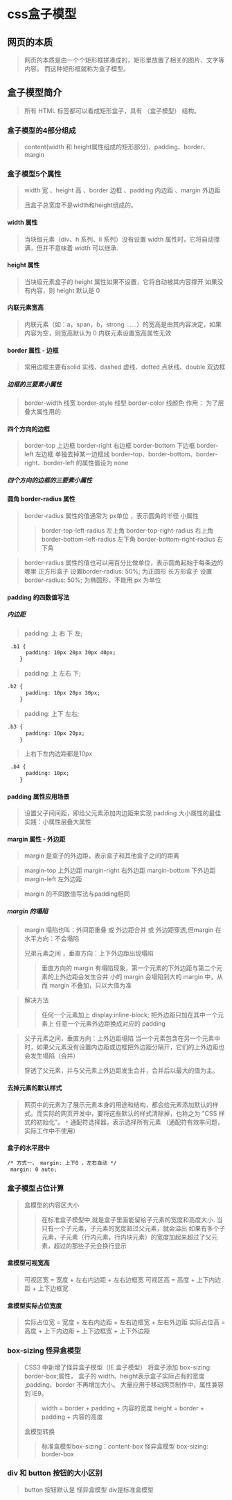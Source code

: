 # css盒子模型

## 网页的本质

> 网页的本质是由一个个矩形框拼凑成的，矩形里放置了相关的图片、文字等内容。
> 而这种矩形框就称为盒子模型。

## 盒子模型简介

> 所有 HTML 标签都可以看成矩形盒子，具有 （盒子模型） 结构。

### 盒子模型的4部分组成

>  content(width 和 height属性组成的矩形部分)、padding、border、margin

### 盒子模型5个属性

> width 宽 、height 高 、border 边框 、padding 内边距 、margin 外边距
>
> 且盒子总宽度不是width和height组成的。

####  width 属性

> 当块级元素（div、h 系列、li 系列）没有设置 width 属性时，它将自动撑满，但并不意味着 width 可以继承.

####  height 属性

> 当块级元素盒子的 height 属性如果不设置，它将自动被其内容撑开
如果没有内容，则 height 默认是 0

#### 内联元素宽高

> 内联元素（如：a，span，b，strong ......）的宽高是由其内容决定，如果内容为空，则宽高默认为 0
内联元素设置宽高属性无效

#### border 属性 - 边框

> 常用边框主要有solid	实线、dashed	虚线、dotted	点状线、double	双边框

##### 边框的三要素小属性

> border-width 线宽
> border-style	线型
> border-color	线颜色
> 作用： 为了层叠大属性用的

#### 四个方向的边框

> border-top	上边框
> border-right	右边框
> border-bottom	下边框
> border-left	左边框
> 单独去掉某一边框线 border-top、border-bottom、border-right、border-left 的属性值设为 none 

##### 四个方向的边框的三要素小属性

#### 圆角 border-radius 属性

> border-radius 属性的值通常为 px单位 ，表示圆角的半径
> 小属性
> > border-top-left-radius	左上角
> > border-top-right-radius	右上角
> > border-bottom-left-radius	左下角
> > border-bottom-right-radius	右下角

> border-radius 属性的值也可以用百分比做单位，表示圆角起始于每条边的哪里
> 正方形盒子 设置border-radius: 50%; 为正圆形
> 长方形盒子 设置 border-radius: 50%; 为椭圆形，不能用 px 为单位

#### padding 的四数值写法

##### 内边距

> padding: 上 右 下 左;

```html
 .b1 {
      padding: 10px 20px 30px 40px;
    }
```
> padding: 上 左右 下;
> 
```html
.b2 {
      padding: 10px 20px 30px;
    }
```

> padding: 上下 左右;

```html
.b3 {
      padding: 10px 20px;
    }
```

>上右下左内边距都是10px 

```html
 .b4 {
      padding: 10px;
    }
```

####  padding 属性应用场景

> 设置父子间间距，即给父元素添加内边距来实现
> padding 大小属性的最佳实践：小属性层叠大属性

#### margin 属性 - 外边距

> margin 是盒子的外边距，表示盒子和其他盒子之间的距离

> margin-top	上外边距
> margin-right	右外边距
> margin-bottom	下外边距
> margin-left	左外边距

> margin 的不同数值写法与padding相同

##### margin 的塌陷

> margin 塌陷也叫：外间距重叠 或 外边距合并 或 外边距穿透,但margin 在水平方向：不会塌陷
> 
>  兄弟元素之间 ，垂直方向：上下外边距出现塌陷
> > 垂直方向的 margin 有塌陷现象，第一个元素的下外边距与第二个元素的上外边距会发生合并
> 小的 margin 会塌陷到大的 margin 中，从而 margin 不叠加，只以大值为准

> 解决方法
> > 任何一个元素加上 display:inline-block;
> > 把外边距只加在其中一个元素上
> > 任意一个元素外边距换成对应的 padding

> 父子元素之间，垂直方向：上外边距塌陷
> 当一个元素包含在另一个元素中时，如果父元素没有设置内边距或边框把外边距分隔开，它们的上外边距也会发生塌陷（合并）
> 
> 穿透了父元素，并与父元素上外边距发生合并，合并后以最大的值为主。

#### 去掉元素的默认样式

> 网页中的元素为了展示元素本身的用途和结构，都会给元素添加默认的样式。而实际的网页开发中，要将这些默认的样式清除掉，也称之为 "CSS 样式的初始化"。
> `*` 通配符选择器，表示选择所有元素 （通配符有效率问题，实际工作中不使用）

#### 盒子的水平居中

```html
/* 方式一， margin: 上下0 ，左右自动 */
 margin: 0 auto;
```
### 盒子模型占位计算

>  盒模型的内容区大小
> > 在标准盒子模型中,就是盒子里面能留给子元素的宽度和高度大小.
> > 当只有一个子元素，子元素的宽度超过父元素，就会溢出
> > 如果有多个子元素，子元素（行内元素，行内块元素）的宽度加起来超过了父元素，超过的那些子元会换行显示

#### 盒模型可视宽高

> 可视区宽 = 宽度 + 左右内边距 + 左右边框宽
> 可视区高 = 高度 + 上下内边距 + 上下边框宽

#### 盒模型实际占位宽度

> 实际占位宽 = 宽度 + 左右内边距 + 左右边框宽 + 左右外边距
> 实际占位高 = 高度 + 上下内边距 + 上下边框宽 + 上下外边距

### box-sizing 怪异盒模型

> CSS3 中新增了怪异盒子模型（IE 盒子模型）
> 将盒子添加 box-sizing: border-box;属性， 盒子的 width、height表示盒子实际占有的宽度 ,padding、border 不再增加大小。
>  大量应用于移动网页制作中，属性兼容到 IE9。
> > width = border + padding + 内容的宽度
> > height = border + padding + 内容的高度
> 
> 盒模型转换 
> > 标准盒模型box-sizing：content-box 
> > 怪异盒模型 box-sizing: border-box

### div 和 button 按钮的大小区别

> button 按钮默认是 怪异盒模型
> div是标准盒模型